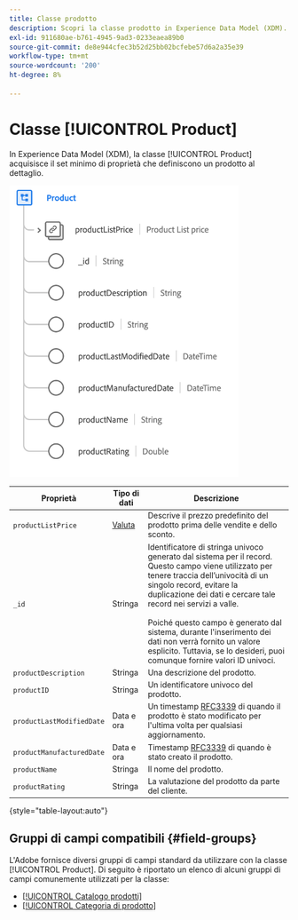 ```yaml
---
title: Classe prodotto
description: Scopri la classe prodotto in Experience Data Model (XDM).
exl-id: 911680ae-b761-4945-9ad3-0233eaea89b0
source-git-commit: de8e944cfec3b52d25bb02bcfebe57d6a2a35e39
workflow-type: tm+mt
source-wordcount: '200'
ht-degree: 8%

---
```


# Classe [!UICONTROL Product]

In Experience Data Model (XDM), la classe [!UICONTROL Product] acquisisce il set minimo di proprietà che definiscono un prodotto al dettaglio.

![](../images/classes/product.png)

| Proprietà | Tipo di dati | Descrizione |
| --- | --- | --- |
| `productListPrice` | [Valuta](../data-types/currency.md) | Descrive il prezzo predefinito del prodotto prima delle vendite e dello sconto. |
| `_id` | Stringa | Identificatore di stringa univoco generato dal sistema per il record. Questo campo viene utilizzato per tenere traccia dell’univocità di un singolo record, evitare la duplicazione dei dati e cercare tale record nei servizi a valle.<br><br>Poiché questo campo è generato dal sistema, durante l&#39;inserimento dei dati non verrà fornito un valore esplicito. Tuttavia, se lo desideri, puoi comunque fornire valori ID univoci. |
| `productDescription` | Stringa | Una descrizione del prodotto. |
| `productID` | Stringa | Un identificatore univoco del prodotto. |
| `productLastModifiedDate` | Data e ora | Un timestamp [RFC3339](https://datatracker.ietf.org/doc/html/rfc3339) di quando il prodotto è stato modificato per l&#39;ultima volta per qualsiasi aggiornamento. |
| `productManufacturedDate` | Data e ora | Timestamp [RFC3339](https://datatracker.ietf.org/doc/html/rfc3339) di quando è stato creato il prodotto. |
| `productName` | Stringa | Il nome del prodotto. |
| `productRating` | Stringa | La valutazione del prodotto da parte del cliente. |

{style="table-layout:auto"}

## Gruppi di campi compatibili {#field-groups}

L&#39;Adobe fornisce diversi gruppi di campi standard da utilizzare con la classe [!UICONTROL Product]. Di seguito è riportato un elenco di alcuni gruppi di campi comunemente utilizzati per la classe:

* [[!UICONTROL Catalogo prodotti]](../field-groups/product/product-catalog.md)
* [[!UICONTROL Categoria di prodotto]](../field-groups/product/product-category.md)
